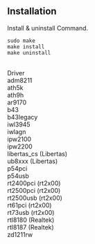 
## Installation


Install & uninstall Command.

```
sudo make
make install
make uninstall
```
<br/>
Driver
<br/>
adm8211
<br/>
ath5k
<br/>
ath9h
<br/>
ar9170
<br/>
b43
<br/>
b43legacy
<br/>
iwl3945
<br/>
iwlagn
<br/>
ipw2100
<br/>
ipw2200
<br/>
libertas_cs (Libertas)
<br/>
ub8xxx (Libertas)
<br/>
p54pci
<br/>
p54usb
<br/>
rt2400pci (rt2x00)
<br/>
rt2500pci (rt2x00)
<br/>
rt2500usb (rt2x00)
<br/>
rt61pci (rt2x00)
<br/>
rt73usb  (rt2x00)
<br/>
rtl8180	(Realtek)
<br/>
rtl8187	(Realtek)
<br/>
zd1211rw
<br/>
